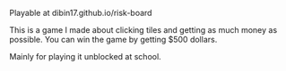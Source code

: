 Playable at dibin17.github.io/risk-board

This is a game I made about clicking tiles and getting as much money as possible. You can win the game by getting $500 dollars. 

Mainly for playing it unblocked at school. 
